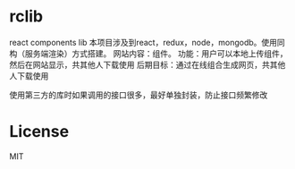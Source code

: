 # rclib
react components lib
本项目涉及到react，redux，node，mongodb。使用同构（服务端渲染）方式搭建。
网站内容：组件。
功能：用户可以本地上传组件，然后在网站显示，共其他人下载使用
后期目标：通过在线组合生成网页，共其他人下载使用

使用第三方的库时如果调用的接口很多，最好单独封装，防止接口频繁修改
# License
MIT